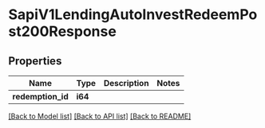 # SapiV1LendingAutoInvestRedeemPost200Response

## Properties

Name | Type | Description | Notes
------------ | ------------- | ------------- | -------------
**redemption_id** | **i64** |  | 

[[Back to Model list]](../README.md#documentation-for-models) [[Back to API list]](../README.md#documentation-for-api-endpoints) [[Back to README]](../README.md)



